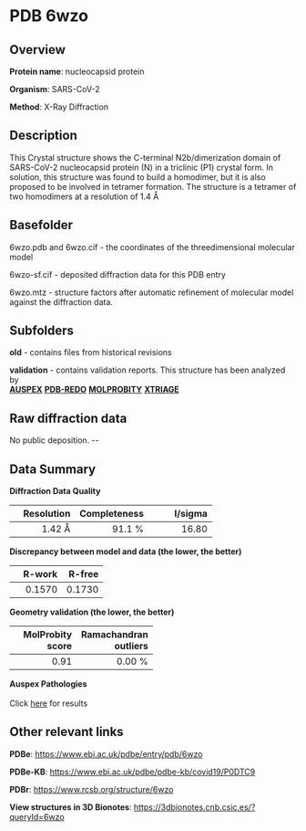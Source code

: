 # PDB 6wzo

## Overview

**Protein name**: nucleocapsid protein

**Organism**: SARS-CoV-2

**Method**: X-Ray Diffraction

## Description

This Crystal structure shows the C-terminal N2b/dimerization domain of SARS-CoV-2 nucleocapsid protein (N) in a triclinic (P1) crystal form. In solution, this structure was found to build a homodimer, but it is also proposed to be involved in tetramer formation. The structure is a tetramer of two homodimers at a resolution of 1.4 Å

## Basefolder

6wzo.pdb and 6wzo.cif - the coordinates of the threedimensional molecular model

6wzo-sf.cif - deposited diffraction data for this PDB entry

6wzo.mtz - structure factors after automatic refinement of molecular model against the diffraction data.

## Subfolders



**old** - contains files from historical revisions

**validation** - contains validation reports. This structure has been analyzed by <br>[**AUSPEX**](https://github.com/thorn-lab/coronavirus_structural_task_force/tree/master/pdb/nucleocapsid_protein/SARS-CoV-2/6wzo/validation/auspex) [**PDB-REDO**](https://github.com/thorn-lab/coronavirus_structural_task_force/tree/master/pdb/nucleocapsid_protein/SARS-CoV-2/6wzo/validation/pdb-redo) [**MOLPROBITY**](https://github.com/thorn-lab/coronavirus_structural_task_force/tree/master/pdb/nucleocapsid_protein/SARS-CoV-2/6wzo/validation/molprobity) [**XTRIAGE**](https://github.com/thorn-lab/coronavirus_structural_task_force/blob/master/pdb/nucleocapsid_protein/SARS-CoV-2/6wzo/validation/Xtriage_output.log)  



## Raw diffraction data

No public deposition. --<br> 

## Data Summary
**Diffraction Data Quality**

|   | Resolution | Completeness| I/sigma |
|---|-------------:|----------------:|--------------:|
|   |1.42 Å|91.1  %|<img width=50/>16.80|

**Discrepancy between model and data (the lower, the better)**

|   | **R-work**| **R-free**   
|---|-------------:|----------------:|           
||  0.1570|  0.1730|

**Geometry validation (the lower, the better)**

|   |**MolProbity<br>score**| **Ramachandran<br>outliers** 
|---|-------------:|----------------:|
||  0.91|  0.00 %|

**Auspex Pathologies**<br> <br>Click [here](https://github.com/thorn-lab/coronavirus_structural_task_force/blob/master/pdb/nucleocapsid_protein/SARS-CoV-2/6wzo/validation/auspex/6wzo_auspex_comments.txt)  for results

 



## Other relevant links 
**PDBe**:  https://www.ebi.ac.uk/pdbe/entry/pdb/6wzo

**PDBe-KB**: https://www.ebi.ac.uk/pdbe/pdbe-kb/covid19/P0DTC9 
 
**PDBr**: https://www.rcsb.org/structure/6wzo 

**View structures in 3D Bionotes**: https://3dbionotes.cnb.csic.es/?queryId=6wzo

